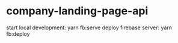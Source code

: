 # company-landing-page-api

start local development: yarn fb:serve
deploy firebase server: yarn fb:deploy